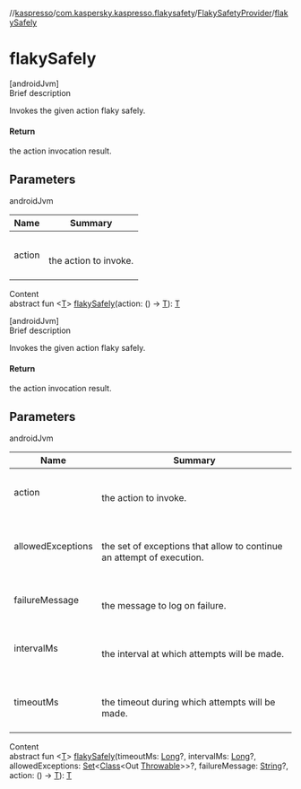 //[kaspresso](../../index.md)/[com.kaspersky.kaspresso.flakysafety](../index.md)/[FlakySafetyProvider](index.md)/[flakySafely](flaky-safely.md)



# flakySafely  
[androidJvm]  
Brief description  


Invokes the given action flaky safely.



#### Return  


the action invocation result.



## Parameters  
  
androidJvm  
  
|  Name|  Summary| 
|---|---|
| action| <br><br>the action to invoke.<br><br>
  
  
Content  
abstract fun <[T](flaky-safely.md)> [flakySafely](flaky-safely.md)(action: () -> [T](flaky-safely.md)): [T](flaky-safely.md)  


[androidJvm]  
Brief description  


Invokes the given action flaky safely.



#### Return  


the action invocation result.



## Parameters  
  
androidJvm  
  
|  Name|  Summary| 
|---|---|
| action| <br><br>the action to invoke.<br><br>
| allowedExceptions| <br><br>the set of exceptions that allow to continue an attempt of execution.<br><br>
| failureMessage| <br><br>the message to log on failure.<br><br>
| intervalMs| <br><br>the interval at which attempts will be made.<br><br>
| timeoutMs| <br><br>the timeout during which attempts will be made.<br><br>
  
  
Content  
abstract fun <[T](flaky-safely.md)> [flakySafely](flaky-safely.md)(timeoutMs: [Long](https://kotlinlang.org/api/latest/jvm/stdlib/kotlin/-long/index.html)?, intervalMs: [Long](https://kotlinlang.org/api/latest/jvm/stdlib/kotlin/-long/index.html)?, allowedExceptions: [Set](https://kotlinlang.org/api/latest/jvm/stdlib/kotlin.collections/-set/index.html)<[Class](https://developer.android.com/reference/kotlin/java/lang/Class.html)<Out [Throwable](https://kotlinlang.org/api/latest/jvm/stdlib/kotlin/-throwable/index.html)>>?, failureMessage: [String](https://kotlinlang.org/api/latest/jvm/stdlib/kotlin/-string/index.html)?, action: () -> [T](flaky-safely.md)): [T](flaky-safely.md)  



